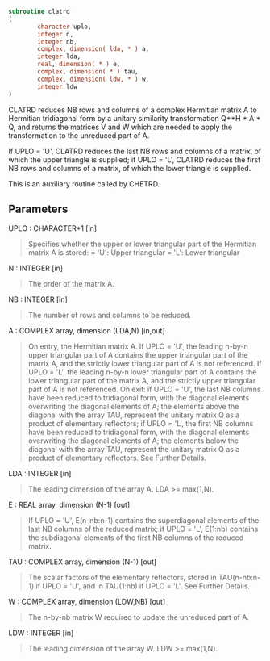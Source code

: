 ```fortran
subroutine clatrd
(
        character uplo,
        integer n,
        integer nb,
        complex, dimension( lda, * ) a,
        integer lda,
        real, dimension( * ) e,
        complex, dimension( * ) tau,
        complex, dimension( ldw, * ) w,
        integer ldw
)
```

CLATRD reduces NB rows and columns of a complex Hermitian matrix A to
Hermitian tridiagonal form by a unitary similarity
transformation Q**H * A * Q, and returns the matrices V and W which are
needed to apply the transformation to the unreduced part of A.

If UPLO = 'U', CLATRD reduces the last NB rows and columns of a
matrix, of which the upper triangle is supplied;
if UPLO = 'L', CLATRD reduces the first NB rows and columns of a
matrix, of which the lower triangle is supplied.

This is an auxiliary routine called by CHETRD.

## Parameters
UPLO : CHARACTER*1 [in]
> Specifies whether the upper or lower triangular part of the
> Hermitian matrix A is stored:
> = 'U': Upper triangular
> = 'L': Lower triangular

N : INTEGER [in]
> The order of the matrix A.

NB : INTEGER [in]
> The number of rows and columns to be reduced.

A : COMPLEX array, dimension (LDA,N) [in,out]
> On entry, the Hermitian matrix A.  If UPLO = 'U', the leading
> n-by-n upper triangular part of A contains the upper
> triangular part of the matrix A, and the strictly lower
> triangular part of A is not referenced.  If UPLO = 'L', the
> leading n-by-n lower triangular part of A contains the lower
> triangular part of the matrix A, and the strictly upper
> triangular part of A is not referenced.
> On exit:
> if UPLO = 'U', the last NB columns have been reduced to
> tridiagonal form, with the diagonal elements overwriting
> the diagonal elements of A; the elements above the diagonal
> with the array TAU, represent the unitary matrix Q as a
> product of elementary reflectors;
> if UPLO = 'L', the first NB columns have been reduced to
> tridiagonal form, with the diagonal elements overwriting
> the diagonal elements of A; the elements below the diagonal
> with the array TAU, represent the  unitary matrix Q as a
> product of elementary reflectors.
> See Further Details.

LDA : INTEGER [in]
> The leading dimension of the array A.  LDA >= max(1,N).

E : REAL array, dimension (N-1) [out]
> If UPLO = 'U', E(n-nb:n-1) contains the superdiagonal
> elements of the last NB columns of the reduced matrix;
> if UPLO = 'L', E(1:nb) contains the subdiagonal elements of
> the first NB columns of the reduced matrix.

TAU : COMPLEX array, dimension (N-1) [out]
> The scalar factors of the elementary reflectors, stored in
> TAU(n-nb:n-1) if UPLO = 'U', and in TAU(1:nb) if UPLO = 'L'.
> See Further Details.

W : COMPLEX array, dimension (LDW,NB) [out]
> The n-by-nb matrix W required to update the unreduced part
> of A.

LDW : INTEGER [in]
> The leading dimension of the array W. LDW >= max(1,N).
